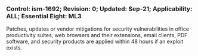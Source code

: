 ### Control: ism-1692; Revision: 0; Updated: Sep-21; Applicability: ALL; Essential Eight: ML3
<p>Patches, updates or vendor mitigations for security vulnerabilities in office productivity suites, web browsers and their extensions, email clients, PDF software, and security products are applied within 48 hours if an exploit exists.</p>